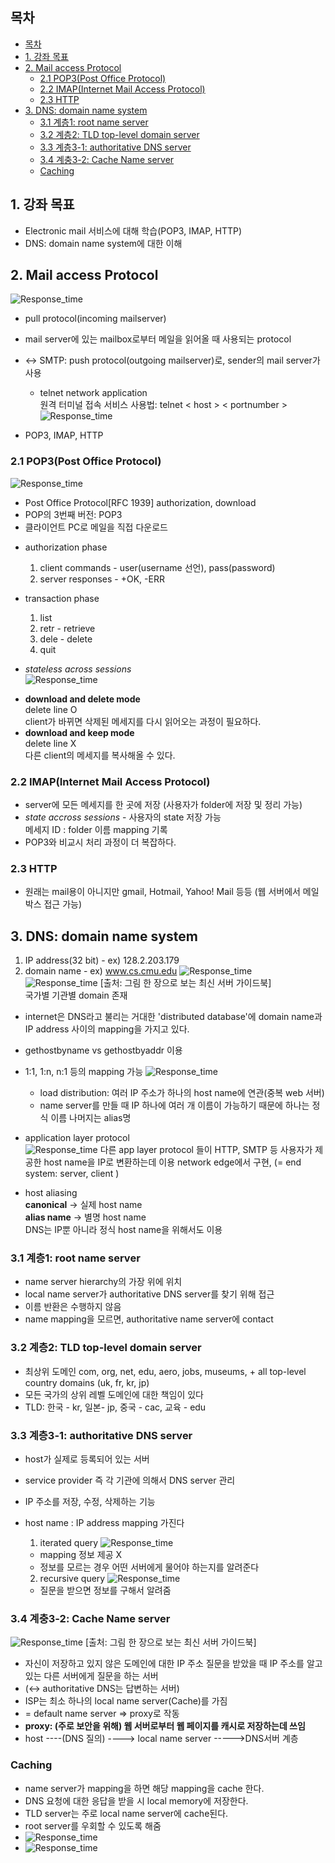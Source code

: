 ## 목차

- [목차](#목차)
- [1. 강좌 목표](#1-강좌-목표)
- [2. Mail access Protocol](#2-mail-access-protocol)
  - [2.1 POP3(Post Office Protocol)](#21-pop3post-office-protocol)
  - [2.2 IMAP(Internet Mail Access Protocol)](#22-imapinternet-mail-access-protocol)
  - [2.3 HTTP](#23-http)
- [3. DNS: domain name system](#3-dns-domain-name-system)
  - [3.1 계층1: root name server](#31-계층1-root-name-server)
  - [3.2 계층2: TLD top-level domain server](#32-계층2-tld-top-level-domain-server)
  - [3.3 계층3-1: authoritative DNS server](#33-계층3-1-authoritative-dns-server)
  - [3.4 계충3-2: Cache Name server](#34-계충3-2-cache-name-server)
  - [Caching](#caching)

## 1. 강좌 목표
- Electronic mail 서비스에 대해 학습(POP3, IMAP, HTTP)
- DNS: domain name system에 대한 이해
  
## 2. Mail access Protocol  
   ![Response_time](../images/4-1-4.png)
- pull protocol(incoming mailserver)
- mail server에 있는 mailbox로부터 메일을 읽어올 때 사용되는 protocol 
- <-> SMTP: push protocol(outgoing mailserver)로, sender의 mail server가 사용 
   * telnet network application    
     원격 터미널 접속 서비스
    사용법: telnet < host > < portnumber >
   ![Response_time](../images/5-2-0.png)

- POP3, IMAP, HTTP 


### 2.1 POP3(Post Office Protocol)  
   ![Response_time](../images/5-2-1.png)
- Post Office Protocol[RFC 1939] authorization, download 
- POP의 3번째 버전: POP3  
- 클라이언트 PC로 메일을 직접 다운로드  
* authorization phase 
  1) client commands - user(username 선언), pass(password)   
  2) server responses - +OK, -ERR 
* transaction phase   
  1) list     
  2) retr - retrieve     
  3) dele - delete     
  4) quit     
        
*   *stateless across sessions*     
  ![Response_time](../images/5-2-2.png)
- **download and delete mode**    
  delete line O     
  client가 바뀌면 삭제된 메세지를 다시 읽어오는 과정이 필요하다.
- **download and keep mode**    
  delete line X          
  다른 client의 메세지를 복사해올 수 있다.
  

### 2.2 IMAP(Internet Mail Access Protocol)
- server에 모든 메세지를 한 곳에 저장 (사용자가 folder에 저장 및 정리 가능)
- *state accross sessions* - 사용자의 state 저장 가능    
  메세지 ID : folder 이름 mapping 기록
- POP3와 비교시 처리 과정이 더 복잡하다. 

### 2.3 HTTP
- 원래는 mail용이 아니지만 gmail, Hotmail, Yahoo! Mail 등등 (웹 서버에서 메일박스 접근 가능)     


## 3. DNS: domain name system 
  1) IP address(32 bit) - ex) 128.2.203.179
  2) domain name - ex) www.cs.cmu.edu
    ![Response_time](../images/5-2-3.png)
    ![Response_time](../images/5-2-4.png)
    [출처: 그림 한 장으로 보는 최신 서버 가이드북]    
    국가별 기관별 domain 존재

- internet은 DNS라고 불리는 거대한 'distributed database'에 domain name과 IP address 사이의 mapping을 가지고 있다. 
- gethostbyname vs gethostbyaddr 이용
- 1:1, 1:n, n:1 등의 mapping 가능
    ![Response_time](../images/5-2-5.png)
    * load distribution: 여러 IP 주소가 하나의 host name에 연관(중복 web 서버)
    * name server를 만들 때 IP 하나에 여러 개 이름이 가능하기 때문에 하나는 정식 이름 나머지는 alias명

- application layer protocol     
  ![Response_time](../images/5-2-11.png)
   다른 app layer protocol 들이 HTTP, SMTP 등 사용자가 제공한 host name을 IP로 변환하는데 이용 
   network edge에서 구현, (= end system: server, client )

- host aliasing       
  **canonical** -> 실제 host name  
  **alias name** -> 별명 host name    
  DNS는 IP뿐 아니라 정식 host name을 위해서도 이용    
 


### 3.1 계층1: root name server
- name server hierarchy의 가장 위에 위치
- local name server가 authoritative DNS server를 찾기 위해 접근
- 이름 반환은 수행하지 않음 
- name mapping을 모르면, authoritative name server에 contact 
  
### 3.2 계층2: TLD top-level domain server
- 최상위 도메인 com, org, net, edu, aero, jobs, museums, + all top-level country domains (uk, fr, kr, jp)
- 모든 국가의 상위 레벨 도메인에 대한 책임이 있다
- TLD: 한국 - kr, 일본- jp, 중국 - cac, 교육 - edu

### 3.3 계층3-1: authoritative DNS server
- host가 실제로 등록되어 있는 서버 
- service provider 즉 각 기관에 의해서 DNS server 관리
- IP 주소를 저장, 수정, 삭제하는 기능
- host name : IP address mapping 가진다 
  1) iterated query 
    ![Response_time](../images/5-2-12.png)
    * mapping 정보 제공 X 
    * 정보를 모르는 경우 어떤 서버에게 물어야 하는지를 알려준다

  2) recursive query 
    ![Response_time](../images/5-2-13.png)
    * 질문을 받으면 정보를 구해서 알려줌 

### 3.4 계충3-2: Cache Name server
   ![Response_time](../images/5-2-8.png)
    [출처: 그림 한 장으로 보는 최신 서버 가이드북]    
- 자신이 저장하고 있지 않은 도메인에 대한 IP 주소 질문을 받았을 때 IP 주소를 알고 있는 다른 서버에게 질문을 하는 서버 
- (<-> authoritative DNS는 답변하는 서버)   
- ISP는 최소 하나의 local name server(Cache)를 가짐 
- = default name server => proxy로 작동
- **proxy: (주로 보안을 위해) 웹 서버로부터 웹 페이지를 캐시로 저장하는데 쓰임**
- host ----(DNS 질의) ----> local name server ----->DNS서버 계층


### Caching
- name server가 mapping을 하면 해당 mapping을 cache 한다.
- DNS 요청에 대한 응답을 받을 시 local memory에 저장한다. 
- TLD server는 주로 local name server에 cache된다. 
- root server를 우회할 수 있도록 해줌
- ![Response_time](../images/5-2-6.png)
- ![Response_time](../images/5-2-7.png)